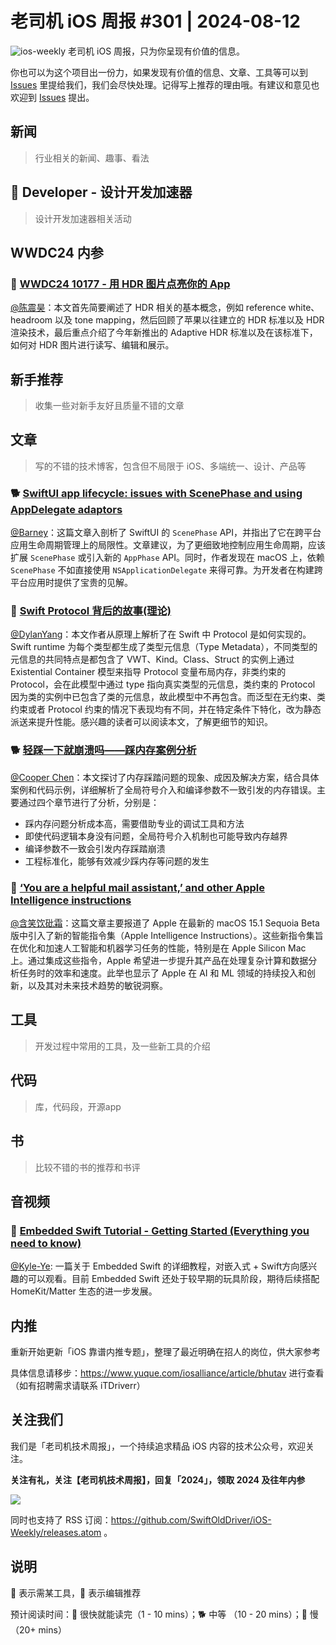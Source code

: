 # 老司机 iOS 周报 #301 | 2024-08-12

![ios-weekly](https://github.com/SwiftOldDriver/iOS-Weekly/blob/master/assets/ios-weekly.png?raw=true)
老司机 iOS 周报，只为你呈现有价值的信息。

你也可以为这个项目出一份力，如果发现有价值的信息、文章、工具等可以到 [Issues](https://github.com/SwiftOldDriver/iOS-Weekly/issues) 里提给我们，我们会尽快处理。记得写上推荐的理由哦。有建议和意见也欢迎到 [Issues](https://github.com/SwiftOldDriver/iOS-Weekly/issues) 提出。

## 新闻

> 行业相关的新闻、趣事、看法

##  Developer - 设计开发加速器

> 设计开发加速器相关活动

## WWDC24 内参

### 🌟 [WWDC24 10177 - 用 HDR 图片点亮你的 App](https://xiaozhuanlan.com/topic/3465798021)

[@陈震昊](https://github.com/szzxczh1996)：本文首先简要阐述了 HDR 相关的基本概念，例如 reference white、headroom 以及 tone mapping，然后回顾了苹果以往建立的 HDR 标准以及 HDR 渲染技术，最后重点介绍了今年新推出的 Adaptive HDR 标准以及在该标准下，如何对 HDR 图片进行读写、编辑和展示。

## 新手推荐

> 收集一些对新手友好且质量不错的文章

## 文章

> 写的不错的技术博客，包含但不局限于 iOS、多端统一、设计、产品等

### 🐕 [SwiftUI app lifecycle: issues with ScenePhase and using AppDelegate adaptors](https://www.jessesquires.com/blog/2024/06/29/swiftui-scene-phase/)

[@Barney](https://github.com/BarneyZhaoooo)：这篇文章入剖析了 SwiftUI 的 `ScenePhase` API，并指出了它在跨平台应用生命周期管理上的局限性。文章建议，为了更细致地控制应用生命周期，应该扩展 `ScenePhase` 或引入新的 `AppPhase` API。同时，作者发现在 macOS 上，依赖 `ScenePhase` 不如直接使用 `NSApplicationDelegate` 来得可靠。为开发者在构建跨平台应用时提供了宝贵的见解。

### 🐎 [Swift Protocol 背后的故事(理论)](https://zxfcumtcs.github.io/2022/02/04/SwiftProtocol2/)

[@DylanYang](https://github.com/Dylan19Yang)：本文作者从原理上解析了在 Swift 中 Protocol 是如何实现的。Swift runtime 为每个类型都生成了类型元信息（Type Metadata），不同类型的元信息的共同特点是都包含了 VWT、Kind。Class、Struct 的实例上通过 Existential Container 模型来指导 Protocol 变量布局内存，非类约束的 Protocol，会在此模型中通过 type 指向真实类型的元信息，类约束的 Protocol 因为类的实例中已包含了类的元信息，故此模型中不再包含。而泛型在无约束、类约束或者 Protocol 约束的情况下表现均有不同，并在特定条件下特化，改为静态派送来提升性能。感兴趣的读者可以阅读本文，了解更细节的知识。

### 🐕 [轻踩一下就崩溃吗——踩内存案例分析](https://mp.weixin.qq.com/s/9OCFb2cH-H5zbaIT5VAS9w)

[@Cooper Chen](https://github.com/cjlcooper)：本文探讨了内存踩踏问题的现象、成因及解决方案，结合具体案例和代码示例，详细解析了全局符号介入和编译参数不一致引发的内存错误。主要通过四个章节进行了分析，分别是：
- 踩内存问题分析成本高，需要借助专业的调试工具和方法
- 即使代码逻辑本身没有问题，全局符号介入机制也可能导致内存越界
- 编译参数不一致会引发内存踩踏崩溃
- 工程标准化，能够有效减少踩内存等问题的发生

### 🐎 [‘You are a helpful mail assistant,’ and other Apple Intelligence instructions](https://www.theverge.com/2024/8/5/24213861/apple-intelligence-instructions-macos-15-1-sequoia-beta)

[@含笑饮砒霜](https://weibo.com/chinafishnews/)：这篇文章主要报道了 Apple 在最新的 macOS 15.1 Sequoia Beta 版中引入了新的智能指令集（Apple Intelligence Instructions）。这些新指令集旨在优化和加速人工智能和机器学习任务的性能，特别是在 Apple Silicon Mac 上。通过集成这些指令，Apple 希望进一步提升其产品在处理复杂计算和数据分析任务时的效率和速度。此举也显示了 Apple 在 AI 和 ML 领域的持续投入和创新，以及其对未来技术趋势的敏锐洞察。

## 工具

> 开发过程中常用的工具，及一些新工具的介绍

## 代码

> 库，代码段，开源app

## 书

> 比较不错的书的推荐和书评

## 音视频

### 🐢 [Embedded Swift Tutorial - Getting Started (Everything you need to know)](https://blog.supereasyapps.com/embedded-swift-tutorial-getting-started-everything-you-need-to-know/)

[@Kyle-Ye](https://github.com/Kyle-Ye): 一篇关于 Embedded Swift 的详细教程，对嵌入式 + Swift方向感兴趣的可以观看。目前 Embedded Swift 还处于较早期的玩具阶段，期待后续搭配 HomeKit/Matter 生态的进一步发展。

## 内推

重新开始更新「iOS 靠谱内推专题」，整理了最近明确在招人的岗位，供大家参考

具体信息请移步：https://www.yuque.com/iosalliance/article/bhutav 进行查看（如有招聘需求请联系 iTDriverr）

## 关注我们

我们是「老司机技术周报」，一个持续追求精品 iOS 内容的技术公众号，欢迎关注。

**关注有礼，关注【老司机技术周报】，回复「2024」，领取 2024 及往年内参**

![](https://github.com/SwiftOldDriver/iOS-Weekly/blob/master/assets/qrcode_for_wechat.jpg?raw=true)

同时也支持了 RSS 订阅：https://github.com/SwiftOldDriver/iOS-Weekly/releases.atom 。

## 说明

🚧 表示需某工具，🌟 表示编辑推荐

预计阅读时间：🐎 很快就能读完（1 - 10 mins）；🐕 中等 （10 - 20 mins）；🐢 慢（20+ mins）
